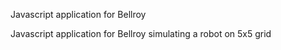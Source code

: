 Javascript application for Bellroy 

Javascript application for Bellroy simulating a robot on 5x5 grid



